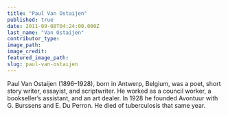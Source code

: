 ```yaml
---
title: "Paul Van Ostaijen"
published: true
date: 2011-09-08T04:24:00.000Z
last_name: "Van Ostaijen"
contributor_type:
image_path:
image_credit:
featured_image_path:
slug: paul-van-ostaijen
---
```


Paul Van Ostaijen (1896–1928), born in Antwerp, Belgium, was a poet, short story writer, essayist, and scriptwriter. He worked as a council worker, a bookseller’s assistant, and an art dealer. In 1928 he founded Avontuur with G. Burssens and E. Du Perron. He died of tuberculosis that same year.

